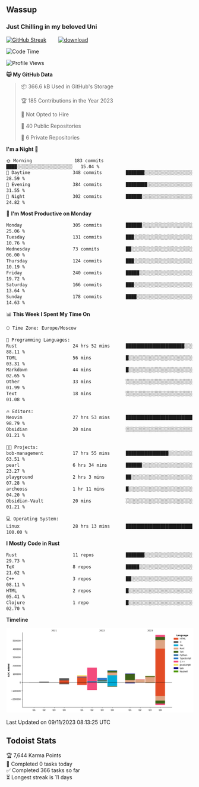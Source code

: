 ## Wassup 
### Just Chilling in my beloved Uni 

<!--
-->

[![GitHub Streak](http://github-readme-streak-stats.herokuapp.com?user=archeoss&theme=shades-of-purple&hide_border=true&date_format=j%20M%5B%20Y%5D)](https://git.io/streak-stats)&nbsp;&nbsp;&nbsp;&nbsp;&nbsp;&nbsp;&nbsp;&nbsp;[![download](https://user-images.githubusercontent.com/68448737/147796309-d8b65b1d-4dde-40d9-b03a-2b42aaa6cd43.jpeg)
](http://bmstu.ru/)

<!--START_SECTION:waka-->
![Code Time](http://img.shields.io/badge/Code%20Time-2%2C031%20hrs%2023%20mins-blue)

![Profile Views](http://img.shields.io/badge/Profile%20Views-0-blue)

**🐱 My GitHub Data** 

> 📦 366.6 kB Used in GitHub's Storage 
 > 
> 🏆 185 Contributions in the Year 2023
 > 
> 🚫 Not Opted to Hire
 > 
> 📜 40 Public Repositories 
 > 
> 🔑 6 Private Repositories 
 > 
**I'm a Night 🦉** 

```text
🌞 Morning                183 commits         ████░░░░░░░░░░░░░░░░░░░░░   15.04 % 
🌆 Daytime                348 commits         ███████░░░░░░░░░░░░░░░░░░   28.59 % 
🌃 Evening                384 commits         ████████░░░░░░░░░░░░░░░░░   31.55 % 
🌙 Night                  302 commits         ██████░░░░░░░░░░░░░░░░░░░   24.82 % 
```
📅 **I'm Most Productive on Monday** 

```text
Monday                   305 commits         ██████░░░░░░░░░░░░░░░░░░░   25.06 % 
Tuesday                  131 commits         ███░░░░░░░░░░░░░░░░░░░░░░   10.76 % 
Wednesday                73 commits          ██░░░░░░░░░░░░░░░░░░░░░░░   06.00 % 
Thursday                 124 commits         ███░░░░░░░░░░░░░░░░░░░░░░   10.19 % 
Friday                   240 commits         █████░░░░░░░░░░░░░░░░░░░░   19.72 % 
Saturday                 166 commits         ███░░░░░░░░░░░░░░░░░░░░░░   13.64 % 
Sunday                   178 commits         ████░░░░░░░░░░░░░░░░░░░░░   14.63 % 
```


📊 **This Week I Spent My Time On** 

```text
🕑︎ Time Zone: Europe/Moscow

💬 Programming Languages: 
Rust                     24 hrs 52 mins      ██████████████████████░░░   88.11 % 
TOML                     56 mins             █░░░░░░░░░░░░░░░░░░░░░░░░   03.31 % 
Markdown                 44 mins             █░░░░░░░░░░░░░░░░░░░░░░░░   02.65 % 
Other                    33 mins             ░░░░░░░░░░░░░░░░░░░░░░░░░   01.99 % 
Text                     18 mins             ░░░░░░░░░░░░░░░░░░░░░░░░░   01.08 % 

🔥 Editors: 
Neovim                   27 hrs 53 mins      █████████████████████████   98.79 % 
Obsidian                 20 mins             ░░░░░░░░░░░░░░░░░░░░░░░░░   01.21 % 

🐱‍💻 Projects: 
bob-management           17 hrs 55 mins      ████████████████░░░░░░░░░   63.51 % 
pearl                    6 hrs 34 mins       ██████░░░░░░░░░░░░░░░░░░░   23.27 % 
playground               2 hrs 3 mins        ██░░░░░░░░░░░░░░░░░░░░░░░   07.28 % 
archeoss                 1 hr 11 mins        █░░░░░░░░░░░░░░░░░░░░░░░░   04.20 % 
Obsidian-Vault           20 mins             ░░░░░░░░░░░░░░░░░░░░░░░░░   01.21 % 

💻 Operating System: 
Linux                    28 hrs 13 mins      █████████████████████████   100.00 % 
```

**I Mostly Code in Rust** 

```text
Rust                     11 repos            ███████░░░░░░░░░░░░░░░░░░   29.73 % 
TeX                      8 repos             █████░░░░░░░░░░░░░░░░░░░░   21.62 % 
C++                      3 repos             ██░░░░░░░░░░░░░░░░░░░░░░░   08.11 % 
HTML                     2 repos             █░░░░░░░░░░░░░░░░░░░░░░░░   05.41 % 
Clojure                  1 repo              █░░░░░░░░░░░░░░░░░░░░░░░░   02.70 % 
```



**Timeline**

![Lines of Code chart](https://raw.githubusercontent.com/archeoss/archeoss/master/assets/bar_graph.png)


 Last Updated on 09/11/2023 08:13:25 UTC
<!--END_SECTION:waka-->

## Todoist Stats

<!-- TODO-IST:START -->
🏆  7,644 Karma Points           
🌸  Completed 0 tasks today           
✅  Completed 366 tasks so far           
⏳  Longest streak is 11 days
<!-- TODO-IST:END -->
